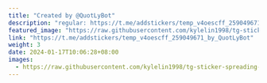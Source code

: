 ```yaml
---
title: "Created by @QuotLyBot"
description: "regular: https://t.me/addstickers/temp_v4oescff_259049671_by_QuotLyBot"
featured_image: "https://raw.githubusercontent.com/kylelin1998/tg-sticker-spreading-worldwide-images/main/img/2b58a4eb-7c80-429f-ae5f-cce791fa1901.jpg"
link: "https://t.me/addstickers/temp_v4oescff_259049671_by_QuotLyBot"
weight: 3
date: 2024-01-17T10:06:28+08:00
images:
  - https://raw.githubusercontent.com/kylelin1998/tg-sticker-spreading-worldwide-images/main/img/2b58a4eb-7c80-429f-ae5f-cce791fa1901.jpg
---
```

